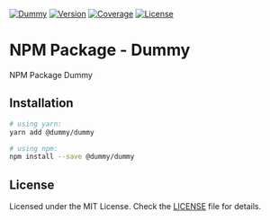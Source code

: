 [![Dummy](https://img.shields.io/badge/package-dummy-blue?style=for-the-badge)](https://github.com/MunifTanjim/npm-package-monorepo-template)
[![Version](https://img.shields.io/npm/v/@dummy/dummy?style=for-the-badge)](https://npmjs.org/package/@dummy/dummy)
[![Coverage](https://img.shields.io/codecov/c/gh/MunifTanjim/npm-package-monorepo-template/main?flag=dummy&style=for-the-badge)](https://codecov.io/gh/MunifTanjim/npm-package-monorepo-template/tree/main/packages/dummy)
[![License](https://img.shields.io/npm/l/@dummy/dummy?style=for-the-badge)](https://github.com/MunifTanjim/npm-package-monorepo-template/blob/main/packages/dummy/LICENSE)

# NPM Package - Dummy

NPM Package Dummy

## Installation

```sh
# using yarn:
yarn add @dummy/dummy

# using npm:
npm install --save @dummy/dummy
```

## License

Licensed under the MIT License. Check the [LICENSE](./LICENSE) file for details.
